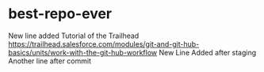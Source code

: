 # best-repo-ever
New line added
Tutorial of the Trailhead https://trailhead.salesforce.com/modules/git-and-git-hub-basics/units/work-with-the-git-hub-workflow
New Line Added after staging
Another line after commit 
